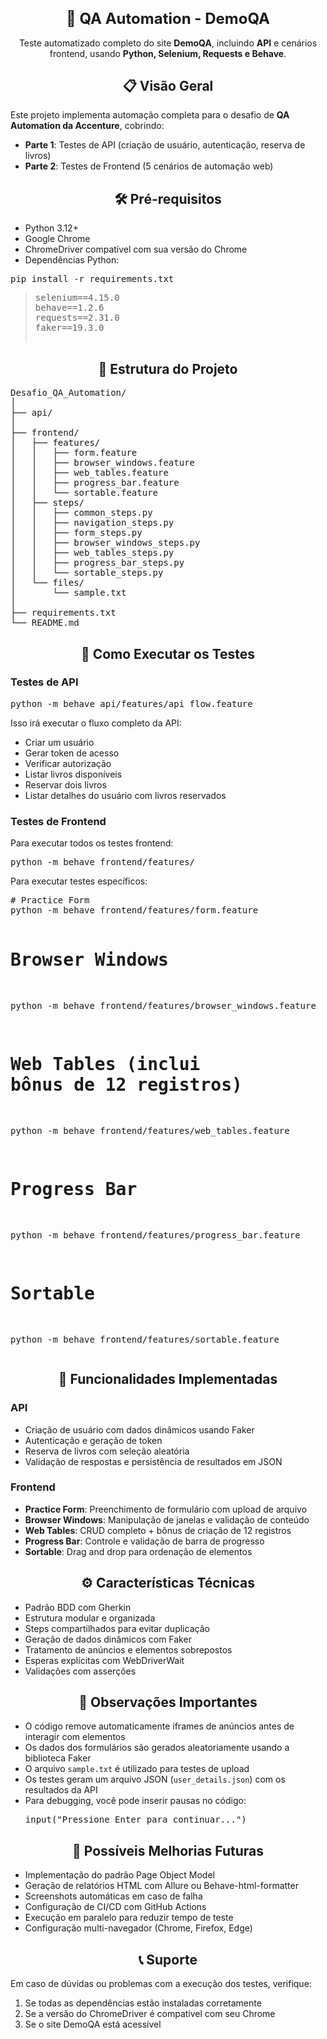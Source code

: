 <h1 style="text-align:center; font-size:24px; font-weight:bold;">🤖 QA Automation - DemoQA</h1>
<p style="text-align:center;">Teste automatizado completo do site <strong>DemoQA</strong>, incluindo <strong>API</strong> e cenários frontend, usando <strong>Python, Selenium, Requests e Behave</strong>.</p>

<h2 style="text-align:center;">📋 Visão Geral</h2>
<p>Este projeto implementa automação completa para o desafio de <strong>QA Automation da Accenture</strong>, cobrindo:</p>
<ul>
  <li><strong>Parte 1</strong>: Testes de API (criação de usuário, autenticação, reserva de livros)</li>
  <li><strong>Parte 2</strong>: Testes de Frontend (5 cenários de automação web)</li>
</ul>

<h2 style="text-align:center;">🛠️ Pré-requisitos</h2>
<ul>
  <li>Python 3.12+</li>
  <li>Google Chrome</li>
  <li>ChromeDriver compatível com sua versão do Chrome</li>
  <li>Dependências Python:</li>
</ul>
<pre>pip install -r requirements.txt</pre>
<blockquote>
  <pre>
selenium==4.15.0
behave==1.2.6
requests==2.31.0
faker==19.3.0
  </pre>
</blockquote>

<h2 style="text-align:center;">📁 Estrutura do Projeto</h2>
<pre>
Desafio_QA_Automation/
│
├── api/
│
├── frontend/
│   ├── features/
│   │   ├── form.feature
│   │   ├── browser_windows.feature
│   │   ├── web_tables.feature
│   │   ├── progress_bar.feature
│   │   └── sortable.feature
│   ├── steps/
│   │   ├── common_steps.py
│   │   ├── navigation_steps.py
│   │   ├── form_steps.py
│   │   ├── browser_windows_steps.py
│   │   ├── web_tables_steps.py
│   │   ├── progress_bar_steps.py
│   │   └── sortable_steps.py
│   └── files/
│       └── sample.txt
│
├── requirements.txt
└── README.md
</pre>

<h2 style="text-align:center;">🚀 Como Executar os Testes</h2>

<h3>Testes de API</h3>
<pre>python -m behave api/features/api_flow.feature</pre>
<p>Isso irá executar o fluxo completo da API:</p>
<ul>
  <li>Criar um usuário</li>
  <li>Gerar token de acesso</li>
  <li>Verificar autorização</li>
  <li>Listar livros disponíveis</li>
  <li>Reservar dois livros</li>
  <li>Listar detalhes do usuário com livros reservados</li>
</ul>

<h3>Testes de Frontend</h3>
<p>Para executar todos os testes frontend:</p>
<pre>python -m behave frontend/features/</pre>
<p>Para executar testes específicos:</p>
<pre>
# Practice Form
python -m behave frontend/features/form.feature

# Browser Windows
python -m behave frontend/features/browser_windows.feature

# Web Tables (inclui bônus de 12 registros)
python -m behave frontend/features/web_tables.feature

# Progress Bar
python -m behave frontend/features/progress_bar.feature

# Sortable
python -m behave frontend/features/sortable.feature
</pre>

<h2 style="text-align:center;">🎯 Funcionalidades Implementadas</h2>

<h3>API</h3>
<ul>
  <li>Criação de usuário com dados dinâmicos usando Faker</li>
  <li>Autenticação e geração de token</li>
  <li>Reserva de livros com seleção aleatória</li>
  <li>Validação de respostas e persistência de resultados em JSON</li>
</ul>

<h3>Frontend</h3>
<ul>
  <li><strong>Practice Form</strong>: Preenchimento de formulário com upload de arquivo</li>
  <li><strong>Browser Windows</strong>: Manipulação de janelas e validação de conteúdo</li>
  <li><strong>Web Tables</strong>: CRUD completo + bônus de criação de 12 registros</li>
  <li><strong>Progress Bar</strong>: Controle e validação de barra de progresso</li>
  <li><strong>Sortable</strong>: Drag and drop para ordenação de elementos</li>
</ul>

<h2 style="text-align:center;">⚙️ Características Técnicas</h2>
<ul>
  <li>Padrão BDD com Gherkin</li>
  <li>Estrutura modular e organizada</li>
  <li>Steps compartilhados para evitar duplicação</li>
  <li>Geração de dados dinâmicos com Faker</li>
  <li>Tratamento de anúncios e elementos sobrepostos</li>
  <li>Esperas explícitas com WebDriverWait</li>
  <li>Validações com asserções</li>
</ul>

<h2 style="text-align:center;">📝 Observações Importantes</h2>
<ul>
  <li>O código remove automaticamente iframes de anúncios antes de interagir com elementos</li>
  <li>Os dados dos formulários são gerados aleatoriamente usando a biblioteca Faker</li>
  <li>O arquivo <code>sample.txt</code> é utilizado para testes de upload</li>
  <li>Os testes geram um arquivo JSON (<code>user_details.json</code>) com os resultados da API</li>
  <li>Para debugging, você pode inserir pausas no código: <pre>input("Pressione Enter para continuar...")</pre></li>
</ul>

<h2 style="text-align:center;">🔧 Possíveis Melhorias Futuras</h2>
<ul>
  <li>Implementação do padrão Page Object Model</li>
  <li>Geração de relatórios HTML com Allure ou Behave-html-formatter</li>
  <li>Screenshots automáticas em caso de falha</li>
  <li>Configuração de CI/CD com GitHub Actions</li>
  <li>Execução em paralelo para reduzir tempo de teste</li>
  <li>Configuração multi-navegador (Chrome, Firefox, Edge)</li>
</ul>

<h2 style="text-align:center;">📞 Suporte</h2>
<p>Em caso de dúvidas ou problemas com a execução dos testes, verifique:</p>
<ol>
  <li>Se todas as dependências estão instaladas corretamente</li>
  <li>Se a versão do ChromeDriver é compatível com seu Chrome</li>
  <li>Se o site DemoQA está acessível</li>
</ol>
